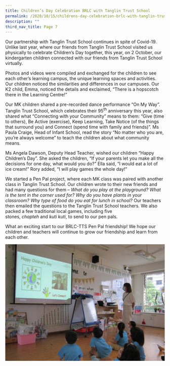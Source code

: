```yaml
---
title: Children’s Day Celebration BRLC with Tanglin Trust School
permalink: /2020/10/15/childrens-day-celebration-brlc-with-tanglin-trust-school/
description: ""
third_nav_title: Page 7
---
```

<p>Our partnership with Tanglin Trust School continues in spite of Covid-19. Unlike last year, where our friends from Tanglin Trust School visited us physically to celebrate Children&rsquo;s Day together, this year, on 2 October, our kindergarten children connected with our friends from Tanglin Trust School virtually.</p>
<p>Photos and videos were compiled and exchanged for the children to see each other&rsquo;s learning campus, the unique learning spaces and activities. Our children noticed the similarities and differences in our campuses. Our K2 child, Emma, noticed the details and exclaimed, &ldquo;There is a hopscotch there in the Learning Centre!&rdquo;</p>
<p>Our MK children shared a pre-recorded dance performance &ldquo;On My Way&rdquo;. Tanglin Trust School, which celebrates their 95<sup>th</sup>&nbsp;anniversary this year, also shared what &ldquo;Connecting with your Community&rdquo; means to them: &ldquo;Give (time to others), Be Active (exercise), Keep Learning, Take Notice (of the things that surround you) and Connect (spend time with family and friends)&rdquo;. Ms Paula Craige, Head of Infant School, read the story &ldquo;No matter who you are, you&rsquo;re always welcome&rdquo; to teach the children about what community means.</p>
<p>Ms Angela Dawson, Deputy Head Teacher, wished our children &ldquo;Happy Children&rsquo;s Day&rdquo;. She asked the children, &ldquo;If your parents let you make all the decisions for one day, what would you do?&rdquo; Ella said, &ldquo;I would eat a lot of ice cream!&rdquo; Rory added, &ldquo;I will play games the whole day!&rdquo;</p>
<p>We started a Pen Pal project, where each MK class was paired with another class in Tanglin Trust School. Our children wrote to their new friends and had many questions for them &ndash;&nbsp;<em>What do you play at the playground? What is the tent in the corner used for? Why do you have plants in your classroom? Why type of food do you eat for lunch in school?</em>&nbsp;Our teachers then emailed the questions to the Tanglin Trust School teachers. We also packed a few traditional local games, including five stones,&nbsp;<em>chapteh</em>&nbsp;and&nbsp;<em>kuti kuti</em>, to send to our pen pals.</p>
<p>What an exciting start to our BRLC-TTS Pen Pal friendship! We hope our children and teachers will continue to grow our friendship and learn from each other.</p>
<img src="/images/1-3.jpg">